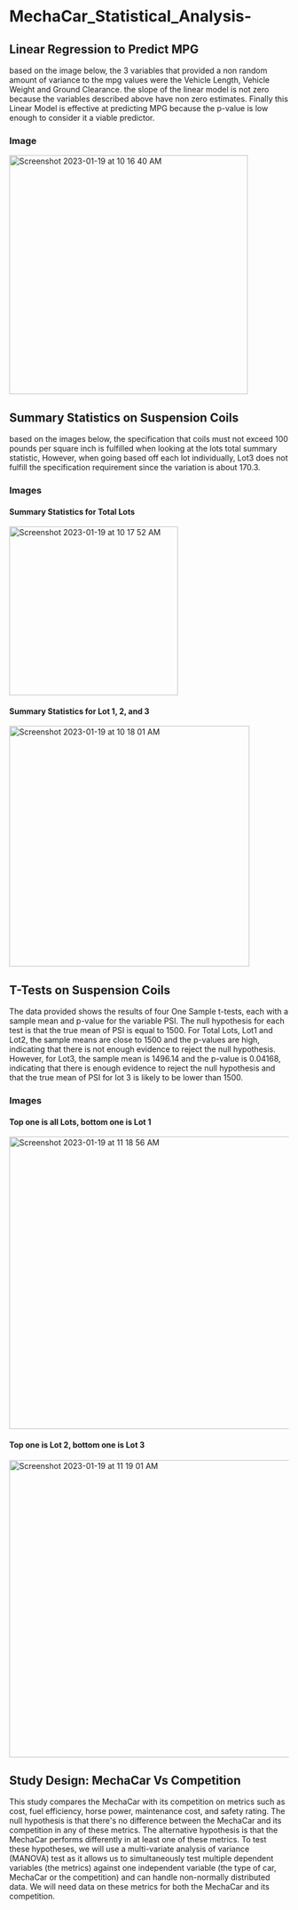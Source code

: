 # MechaCar_Statistical_Analysis-

## Linear Regression to Predict MPG
based on the image below, the 3 variables that provided a non random amount of variance to the mpg values were the Vehicle Length, Vehicle Weight and Ground Clearance. the slope of the linear model is not zero because the variables described above have non zero estimates. Finally this Linear Model is effective at predicting MPG because the p-value is low enough to consider it a viable predictor.

### Image
<img width="430" alt="Screenshot 2023-01-19 at 10 16 40 AM" src="https://user-images.githubusercontent.com/112649072/213742697-16fcd59d-bddd-401e-9786-b8346ecdfe96.png">

## Summary Statistics on Suspension Coils
based on the images below, the specification that coils must not exceed 100 pounds per square inch is fulfilled when looking at the lots total summary statistic, However, when going based off each lot individually, Lot3 does not fulfill the specification requirement since the variation is about 170.3.

### Images
#### Summary Statistics for Total Lots
<img width="304" alt="Screenshot 2023-01-19 at 10 17 52 AM" src="https://user-images.githubusercontent.com/112649072/213742741-6fbac787-d8b0-4621-8b45-603df17460af.png">

#### Summary Statistics for Lot 1, 2, and 3
<img width="433" alt="Screenshot 2023-01-19 at 10 18 01 AM" src="https://user-images.githubusercontent.com/112649072/213742754-654254a7-9ee8-4570-b908-55f8a9b21c3d.png">

## T-Tests on Suspension Coils
The data provided shows the results of four One Sample t-tests, each with a sample mean and p-value for the variable PSI. The null hypothesis for each test is that the true mean of PSI is equal to 1500. For Total Lots, Lot1 and Lot2, the sample means are close to 1500 and the p-values are high, indicating that there is not enough evidence to reject the null hypothesis. However, for Lot3, the sample mean is 1496.14 and the p-value is 0.04168, indicating that there is enough evidence to reject the null hypothesis and that the true mean of PSI for lot 3 is likely to be lower than 1500.

### Images
#### Top one is all Lots, bottom one is Lot 1
<img width="526" alt="Screenshot 2023-01-19 at 11 18 56 AM" src="https://user-images.githubusercontent.com/112649072/213743481-8046e71e-d239-4daf-85b0-31b61a8d0ddd.png">

#### Top one is Lot 2, bottom one is Lot 3
<img width="535" alt="Screenshot 2023-01-19 at 11 19 01 AM" src="https://user-images.githubusercontent.com/112649072/213743495-cabb7c79-42b7-4e4b-8c0e-0ba71d496fa2.png">

## Study Design: MechaCar Vs Competition
This study compares the MechaCar with its competition on metrics such as cost, fuel efficiency, horse power, maintenance cost, and safety rating. The null hypothesis is that there's no difference between the MechaCar and its competition in any of these metrics. The alternative hypothesis is that the MechaCar performs differently in at least one of these metrics. To test these hypotheses, we will use a multi-variate analysis of variance (MANOVA) test as it allows us to simultaneously test multiple dependent variables (the metrics) against one independent variable (the type of car, MechaCar or the competition) and can handle non-normally distributed data. We will need data on these metrics for both the MechaCar and its competition.
